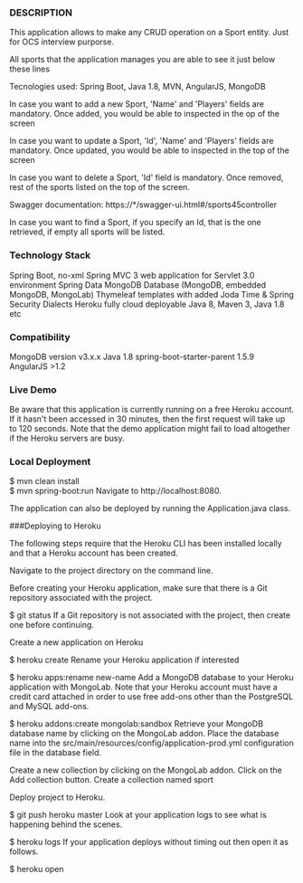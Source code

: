 
### DESCRIPTION

This application allows to make any CRUD operation on a Sport entity. Just for OCS interview purporse.

All sports that the application manages you are able to see it just below these lines 

Tecnologies used: Spring Boot, Java 1.8, MVN, AngularJS, MongoDB

In case you want to add a new Sport, 'Name' and 'Players' fields are mandatory. Once added, you would be able to inspected in the op of the screen 

In case you want to update a Sport, 'Id', 'Name' and 'Players' fields are mandatory. Once updated, you would be able to inspected in the top of the screen

In case you want to delete a Sport, 'Id' field is mandatory. Once removed, rest of the sports listed on the top of the screen. 

Swagger documentation: https://*/swagger-ui.html#/sports45controller

In case you want to find a Sport, if you specify an Id, that is the one retrieved, if empty all sports will be listed.

### Technology Stack

Spring Boot, no-xml Spring MVC 3 web application for Servlet 3.0 environment
Spring Data MongoDB
Database (MongoDB, embedded MongoDB, MongoLab)
Thymeleaf templates with added Joda Time & Spring Security Dialects
Heroku fully cloud deployable
Java 8,  Maven 3,  Java 1.8 etc

### Compatibility
MongoDB version v3.x.x
Java 1.8
spring-boot-starter-parent 1.5.9
AngularJS >1.2


### Live Demo

Be aware that this application is currently running on a free Heroku account. If it hasn't been accessed in 30 minutes, then the first request will take up to 120 seconds. Note that the demo application might fail to load altogether if the Heroku servers are busy.


### Local Deployment

$ mvn clean install  
$ mvn spring-boot:run
Navigate to http://localhost:8080.

The application can also be deployed by running the Application.java class.

###Deploying to Heroku

The following steps require that the Heroku CLI has been installed locally and that a Heroku account has been created.

Navigate to the project directory on the command line.

Before creating your Heroku application, make sure that there is a Git repository associated with the project.

$ git status
If a Git repository is not associated with the project, then create one before continuing.

Create a new application on Heroku

$ heroku create
Rename your Heroku application if interested

$ heroku apps:rename new-name
Add a MongoDB database to your Heroku application with MongoLab. Note that your Heroku account must have a credit card attached in order to use free add-ons other than the PostgreSQL and MySQL add-ons.

$ heroku addons:create mongolab:sandbox
Retrieve your MongoDB database name by clicking on the MongoLab addon. Place the database name into the src/main/resources/config/application-prod.yml configuration file in the database field.

Create a new collection by clicking on the MongoLab addon.
Click on the Add collection button.
Create a collection named sport

Deploy project to Heroku.

$ git push heroku master
Look at your application logs to see what is happening behind the scenes.

$ heroku logs
If your application deploys without timing out then open it as follows.

$ heroku open


